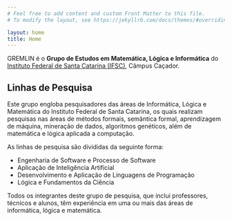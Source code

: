 ```yaml
---
# Feel free to add content and custom Front Matter to this file.
# To modify the layout, see https://jekyllrb.com/docs/themes/#overriding-theme-defaults

layout: home
title: Home
---
```


GREMLIN é o **Grupo de Estudos em Matemática, Lógica e Informática** do [Instituto Federal de Santa Catarina (IFSC)](https://www.ifsc.edu.br/cacador), Câmpus Caçador.

## Linhas de Pesquisa

Este grupo engloba pesquisadores das áreas de Informática, Lógica e Matemática do Instituto Federal de Santa Catarina, os quais realizam pesquisas nas áreas de métodos formais, semântica formal, aprendizagem de máquina, mineração de dados, algoritmos genéticos, além de matemática e lógica aplicada a computação.

As linhas de pesquisa são divididas da seguinte forma:

* Engenharia de Software e Processo de Software
* Aplicação de Inteligência Artificial
* Desenvolvimento e Aplicação de Linguagens de Programação
* Lógica e Fundamentos da Ciência

Todos os integrantes deste grupo de pesquisa, que inclui professores, técnicos e alunos, têm experiência em uma ou mais das áreas de informática, lógica e matemática.